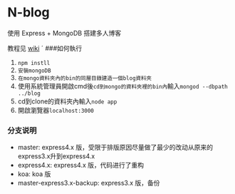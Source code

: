 N-blog
======

使用 Express + MongoDB 搭建多人博客  

教程见 [wiki](https://github.com/nswbmw/N-blog/wiki/_pages)
ˊ
###如何執行
1. `npm instll`
2. `安裝mongoDB ` 
3. `在mongo資料夾內的bin的同層目錄建造一個blog資料夾`
4. 使用系統管理員開啟cmd後`cd到mongo的資料夾裡的bin內`輸入`mongod --dbpath ../blog`
5. cd到clone的資料夾內輸入`node app`
6. 開啟瀏覽器`localhost:3000`


### 分支说明

- master: express4.x 版，受限于排版原因尽量做了最少的改动从原来的express3.x升到express4.x
- express4.x: express4.x 版，代码进行了重构
- koa: koa 版
- master-express3.x-backup: express3.x 版，备份

